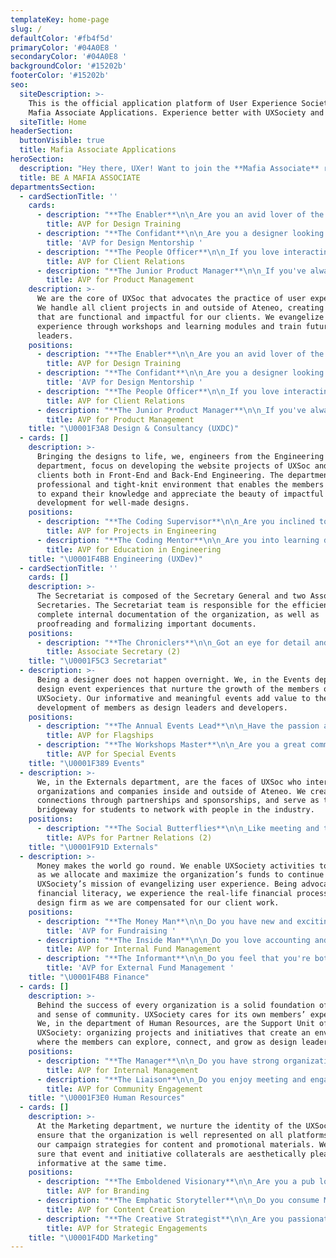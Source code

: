```yaml
---
templateKey: home-page
slug: /
defaultColor: '#fb4f5d'
primaryColor: '#04A0E8 '
secondaryColor: '#04A0E8 '
backgroundColor: '#15202b'
footerColor: '#15202b'
seo:
  siteDescription: >-
    This is the official application platform of User Experience Society for
    Mafia Associate Applications. Experience better with UXSociety and join now!
  siteTitle: Home
headerSection:
  buttonVisible: true
  title: Mafia Associate Applications
heroSection:
  description: "Hey there, UXer! Want to join the **Mafia Associate** run for **AY 2021-2022**? Read through the primer and see which position would fit you best. \U0001F440 Interested? Don’t forget to click apply!"
  title: BE A MAFIA ASSOCIATE
departmentsSection:
  - cardSectionTitle: ''
    cards:
      - description: "**The Enabler**\n\n_Are you an avid lover of the basics of design? Do you like helping people with their creative ventures? Then this is the job for you!_\n\n\U0001F3A8 The AVP for Design Training is in charge of **enabling members to jumpstart their UX Design journey** by facilitating and hosting UXDC Events as well as aiding in the curation of design education materials for dissemination to the members.\n\n\n\n**Specific Tasks:**\n\n* Plan events with the VP of UX Design\n  * Help in looking for speakers for workshops\n  * Facilitate and host UXDC Events\n* Aid in curating design challenges & design resources in partnership with the Marketing Department\n* Aid in disseminating UI Resource Kits, other Design Education resources\n* Mentor product designers and content strategists"
        title: AVP for Design Training
      - description: "**The Confidant**\n\n_Are you a designer looking for opportunities to share your knowledge about design aesthetics and strategy? Then this is the job for you!_\n\n\U0001F3A8 The AVP for Design Mentorship is in charge of **mentoring the officers by being their confidant in client engagements.** Members will look to you as a design coach as you will be giving them advice and accompanying them in design sessions, thereby driving their growth beyond the basics of UX Design.\n\n**Specific Tasks:**\n\n* Accompany product designers and content strategists in Design Sessions for Client Projects\n  * Schedule consultations with product designers during projects\n* Be open to answer UX Design questions from members of the UXDC Department\n* Aid in curating education content for both UX and UI design\n* Mentor product designers and content strategists"
        title: 'AVP for Design Mentorship '
      - description: "**The People Officer**\n\n_If you love interacting with new people and you're highly organized, then this role is for you!_\n\n\U0001F3A8 The AVP for Client Relations is **in charge of ensuring continuous positive experiences for the various clients of UX Society.** You'll spearhead and take ownership over the lead generation process as well as manage the interactions and potential clients of the organization. You will collect feedback together with attending meetings and handling the administrative duties for client projects.\n\n**Specific Tasks:**\n\n* Responsible for managing the CRM tracker\n  * Efficiently manage new leads that could be converted to potential clients\n  * Keep the EB up to date with the status of potential clients\n* Assist the VPs of UXDC-UXDev in meetings with clients\n* In charge of crafting and proofreading MOAs for clients\n* In charge of handling documentation for client-based payments and reimbursements (will work alongside the Internal AVP for Finance)"
        title: AVP for Client Relations
      - description: "**The Junior Product Manager**\n\n_If you've always been curious about what it's like to be behind the scenes in a project, then this is perfect for you!_\n\n\U0001F3A8 The AVP for Product Management is **in charge of ensuring a smooth-sailing process from project deployment to project turnover.** You'll be handling the logistics of numerous UXDC-UXDev meetings while working alongside the team on various projects. You'll also get the chance to collaborate on content for design education!\n\n**Specific Tasks:**\n\n* In charge of scheduling and organizing meetings\n* Create a When2Meet to assess which day everyone is available\n* Organize the day, time and place for meetings\n* Handle logistics for events such as:\n  * Project Onboarding\n  * Design Sprints\n  * UXDC x UXDev Meetings\n  * QA Discussions\n* Work alongside UXSoc and its clients in User Research and Design Sessions\n  * Spearhead the documentation process of projects from start to finish\n* Curate content for design education\n  * In collaboration with the AVP for Design Mentorship"
        title: AVP for Product Management
    description: >-
      We are the core of UXSoc that advocates the practice of user experience.
      We handle all client projects in and outside of Ateneo, creating products
      that are functional and impactful for our clients. We evangelize user
      experience through workshops and learning modules and train future design
      leaders.
    positions:
      - description: "**The Enabler**\n\n_Are you an avid lover of the basics of design? Do you like helping people with their creative ventures? Then this is the job for you!_\n\n\U0001F3A8 The AVP for Design Training is in charge of **enabling members to jumpstart their UX Design journey** by facilitating and hosting UXDC Events as well as aiding in the curation of design education materials for dissemination to the members.\n\n**Specific Tasks:**\n\n* Plan events with the VP of UX Design\n  * Help in looking for speakers for workshops\n  * Facilitate and host UXDC Events\n* Aid in curating design challenges & design resources in partnership with the Marketing Department\n* Aid in disseminating UI Resource Kits, other Design Education resources\n* Mentor product designers and content strategists\n\n\\*AVP for Design Training is required to accomplish a challenge prior to their interview. It’s recommended to have 2-3 days in between your application submission and interview slot to prepare for the challenge. The challenge will be emailed to you along with the GCal of your interview."
        title: AVP for Design Training
      - description: "**The Confidant**\n\n_Are you a designer looking for opportunities to share your knowledge about design aesthetics and strategy? Then this is the job for you!_\n\n\U0001F3A8 The AVP for Design Mentorship is in charge of **mentoring the officers by being their confidant in client engagements.** Members will look to you as a design coach as you will be giving them advice and accompanying them in design sessions, thereby driving their growth beyond the basics of UX Design.\n\n**Specific Tasks:**\n\n* Accompany product designers and content strategists in Design Sessions for Client Projects\n  * Schedule consultations with product designers during projects\n* Be open to answer UX Design questions from members of the UXDC Department\n* Aid in curating education content for both UX and UI design\n* Mentor product designers and content strategists\n\n\\*AVP for Design Mentorship is required to accomplish a challenge prior to their interview. It’s recommended to have 2-3 days in between your application submission and interview slot to prepare for the challenge. The challenge will be emailed to you along with the GCal of your interview."
        title: 'AVP for Design Mentorship '
      - description: "**The People Officer**\n\n_If you love interacting with new people and you're highly organized, then this role is for you!_\n\n\U0001F3A8 The AVP for Client Relations is **in charge of ensuring continuous positive experiences for the various clients of UX Society.** You'll spearhead and take ownership over the lead generation process as well as manage the interactions and potential clients of the organization. You will collect feedback together with attending meetings and handling the administrative duties for client projects.\n\n**Specific Tasks:**\n\n* Responsible for managing the CRM tracker\n  * Efficiently manage new leads that could be converted to potential clients\n  * Keep the EB up to date with the status of potential clients\n* Assist the VPs of UXDC-UXDev in meetings with clients\n* In charge of crafting and proofreading MOAs for clients\n* In charge of handling documentation for client-based payments and reimbursements (will work alongside the Internal AVP for Finance)\n\n\\*AVP for Client Relations is required to accomplish a challenge prior to their interview. It’s recommended to have 2-3 days in between your application submission and interview slot to prepare for the challenge. The challenge will be emailed to you along with the GCal of your interview."
        title: AVP for Client Relations
      - description: "**The Junior Product Manager**\n\n_If you've always been curious about what it's like to be behind the scenes in a project, then this is perfect for you!_\n\n\U0001F3A8 The AVP for Product Management is **in charge of ensuring a smooth-sailing process from project deployment to project turnover.** You'll be handling the logistics of numerous UXDC-UXDev meetings while working alongside the team on various projects. You'll also get the chance to collaborate on content for design education!\n\n**Specific Tasks:**\n\n* In charge of scheduling and organizing meetings\n* Create a When2Meet to assess which day everyone is available\n* Organize the day, time and place for meetings\n* Handle logistics for events such as:\n  * Project Onboarding\n  * Design Sprints\n  * UXDC x UXDev Meetings\n  * QA Discussions\n* Work alongside UXSoc and its clients in User Research and Design Sessions\n  * Spearhead the documentation process of projects from start to finish\n* Curate content for design education\n  * In collaboration with the AVP for Design Mentorship\n\n\\*AVP for Product Management is required to accomplish a challenge prior to their interview. It’s recommended to have 2-3 days in between your application submission and interview slot to prepare for the challenge. The challenge will be emailed to you along with the GCal of your interview."
        title: AVP for Product Management
    title: "\U0001F3A8 Design & Consultancy (UXDC)"
  - cards: []
    description: >-
      Bringing the designs to life, we, engineers from the Engineering
      department, focus on developing the website projects of UXSoc and its
      clients both in Front-End and Back-End Engineering. The department has a
      professional and tight-knit environment that enables the members of UXSoc
      to expand their knowledge and appreciate the beauty of impactful web
      development for well-made designs. 
    positions:
      - description: "**The Coding Supervisor**\n\n_Are you inclined to managing and working on programming projects? Do you like to assess the feasibility of potential ideas? Then this is the job for you!_\n\n\U0001F4BB The AVP for Projects in Engineering shall be the officer-in-charge for all **engineering-related project matters within UXSoc**.\n\n**Specific Tasks:**\n\n* Assisting the VP for Engineering in creating and finalizing project documentations\n  * Laying out the workflow for project maintenance to be used by future developers\n  * Laying out the process documentation of projects for clients\n  * Laying out the overall project features and functionality\n* Keeping track and monitoring the progress of projects\n* Assisting in managing scrum meetings\n* Proposing and spearheading engineering-related project opportunities (In collaboration with the AVP for Education in Engineering)\n  * Arranging engineering-related project events, meetups, and hackathons\n  * Collating a database of developer professionals (For mentorship and speaker-related purposes)\n* Delegating front-end and back-end officers for projects\n  * Leading and being accountable for all the engineering-related aspects of each project, including both client-based and internal-related projects of UXSoc\n  * Recommending to the VP for Engineering which framework/technology will be used\n* Joining in on dev sessions for engineering projects (Together with the AVP for Education in Engineering)\n  * Teaching officers how to code and helping them improve their coding skills through projects\n  * Assisting the VP for Engineering with reviewing code\n* Accompanying the VP for Engineering to turnovers as well as QA review sessions (Together with the AVP for Education in Engineering)\n* Creating and distributing project evaluations (In collaboration with the AVP for Education in Engineering)\n\n**Summary:**\n\nThe AVP for Projects in Engineering shall lead a team of both front-end and back-end student developers who are responsible for transforming designs and implementing visual and interactive interfaces that users can see and interact with within an application. In addition, they are also responsible for training officers on the proper documentation of code, hand-off, and other relevant tools that will help improve the workflow of the entire team.\n\n\\*AVP for Projects in Engineering is required to accomplish a challenge prior to their interview. It’s recommended to have 2-3 days in between your application submission and interview slot to prepare for the challenge. The challenge will be emailed to you along with the GCal of your interview."
        title: AVP for Projects in Engineering
      - description: "**The Coding Mentor**\n\n_Are you into learning different frameworks and technologies? Do you want to expand and solidify your skills through teaching others? Then this is the job for you!_\n\n\U0001F4BB The AVP for Education in Engineering shall be the officer-in-charge for **all engineering-related education matters within UXSoc**.\n\n**Specific Tasks:**\n\n* Assisting the VP for Engineering in creating and finalizing the Dev Manual / Engineering Wiki\n  * Collating essential resources for different languages and frameworks\n  * Creating learning modules for development education (For both front-end and back-end curriculum, as well as both front-end and back-end coding challenges)\n* Assisting the VP for Engineering with handling and organizing mentorships within UXSoc\n* Proposing and spearheading engineering-related education opportunities (In collaboration with the AVP for Projects in Engineering)\n  * Arranging engineering-related education events, meetups, and hackathons\n  * Collating a database of developer professionals (For mentorship and speaker-related purposes)\n* Joining in on dev sessions for engineering projects (Together with the AVP for Projects in Engineering)\n  * Teaching officers how to code and helping them improve their coding skills through projects\n  * Assisting the VP for Engineering with reviewing code\n* Accompanying the VP for Engineering to turnovers as well as QA review sessions (Together with the AVP for Projects in Engineering)\n* Creating and distributing project evaluations (In collaboration with the AVP for Projects in Engineering)\n\n\n\n**Summary:**\n\nThe AVP for Education in Engineering shall guide both front-end and back-end student developers throughout their programming journeys by crafting concrete curricula and planning with the VP for Engineering regarding the different frameworks and technologies, ensuring that technical knowledge will be passed on to mold the next engineering leaders of UXSoc. Moreover, they are also responsible for educating officers on the fundamentals of software development, providing them a seamless transition to become project-ready developers."
        title: AVP for Education in Engineering
    title: "\U0001F4BB Engineering (UXDev)"
  - cardSectionTitle: ''
    cards: []
    description: >-
      The Secretariat is composed of the Secretary General and two Associate
      Secretaries. The Secretariat team is responsible for the efficient and
      complete internal documentation of the organization, as well as
      proofreading and formalizing important documents. 
    positions:
      - description: "**The Chroniclers**\n\n_Got an eye for detail and perfection? Do you champion stellar documentation efforts? Then you've come to the right place._\n\n\U0001F5C3 The Associate Secretaries, together with the Secretary-General, are **responsible for the efficient and complete internal documentation of the organization**, as well as for the proofreading and formalizing of important documents.\n\n**Specific Tasks:**\n\n* Proofreading documents that go in and out of the organization, grammar-checking, formalizing as approved or for revision\n* Documenting the internal processes for the Code of Internal Procedures\n* Creating efficient trackers and other management tools to ensure productivity and efficiency of the departments\n* Deployment into projects to review documents and take minutes; turning over department meetings to Top 3 and vice-versa when needed\n  * Assisting the different departments with their internal documentation processes as well as other documentation work they may need assistance with\n* Applying efficiency methods to email-tagging and tracking"
        title: Associate Secretary (2)
    title: "\U0001F5C3 Secretariat"
  - description: >-
      Being a designer does not happen overnight. We, in the Events department,
      design event experiences that nurture the growth of the members of
      UXSociety. Our informative and meaningful events add value to the
      development of members as design leaders and developers.  
    positions:
      - description: "**The Annual Events Lead**\n\n_Have the passion and skills for organizing big events? Do you enjoy working with a team? Then this role is for you!_\n\n\U0001F389 The AVP for Flagships is **in charge of leading the organization’s annual events**. These events include UX&Chill, UX Crawl, UX University, and UX Masters.\n\n**Specific Tasks:**\n\n* Documenting, summarizing and analyzing flagship event evaluation\n* Selecting all of the flagship events' appropriate dates and times\n* Planning the logistics of flagship events\n* Gathering the details of publication materials\n* Scheduling the release of publication materials"
        title: AVP for Flagships
      - description: "**The Workshops Master**\n\n_Are you a great communicator? Do you have the passion and creativity in organizing seminars or workshops? Then this role is for you!_\n\n\U0001F389 The AVP for Special Events is **in charge of managing events and initiatives that involves other departments**. These events include workshops, seminars, and trainings of each department.\n\n**Specific Tasks:**\n\n* Documenting, summarizing and analyzing workshops, seminars, and trainings evaluation\n* Creating a calendar (with appropriate dates and times) of the workshops, seminars, and trainings of each department\n* Planning the logistics of all workshops, seminars, and training sessions\n* Communicating with the other departments regarding the schedules of the minor events\n* Gathering the details of publication materials\n* Scheduling the release of publication materials"
        title: AVP for Special Events
    title: "\U0001F389 Events"
  - description: >-
      We, in the Externals department, are the faces of UXSoc who interact with
      organizations and companies inside and outside of Ateneo. We create
      connections through partnerships and sponsorships, and serve as the
      bridgeway for students to network with people in the industry.
    positions:
      - description: "**The Social Butterflies**\n\n_Like meeting and talking to new people? The Social Butterflies get to meet incredible leaders from distinguished companies and amazing organizations in the field of design and technology— is it something you're up for?_\n\n\U0001F91D The AVPs for Partner Relations are **in charge of contacting, acquiring, and tracking new partners and sponsors** for the organization. They are also in charge of preliminary negotiations as well as crafting letters, proposals, and contracts. The AVPs must be able to stir a conversation in their favor and market the organization to potential partners.\n\n**Specific Tasks:**\n\n* Contacting potential partners through email and social media\n* Aiding in creating partnership proposals for UXSoc's various events and initiatives\n* Being the point people in correspondence with various partners\n* Conducting negotiations with potential partners\n* Coordinating with various officers and departments to make sure that UXSoc upholds our end of the MOA \n* Running papers and keeping record of all contracts; making sure that all necessary paperwork is filled out correctly and sent to the necessary individuals"
        title: AVPs for Partner Relations (2)
    title: "\U0001F91D Externals"
  - description: >-
      Money makes the world go round. We enable UXSociety activities to happen
      as we allocate and maximize the organization’s funds to continue
      UXSociety’s mission of evangelizing user experience. Being advocates of
      financial literacy, we experience the real-life financial processes of a
      design firm as we are compensated for our client work.
    positions:
      - description: "**The Money Man**\n\n_Do you have new and exciting ideas on how to make cash? If so, then this position is for you!_\n\n\U0001F4B8 The AVP for Fundraising is **in charge of working on fundraisers in an effort to raise the revenue for UXSoc**. They are also in charge of all fundraising matters inside the organization.\n\n**Specific Tasks:**\n\n* Aiding the VP for Finance with brainstorming fundraising ideas\n* Aiding the VP for Finance with the implementation of fundraisers\n* Communicating with suppliers\n* Constantly improving and innovating UXSoc merchandise, broadening the product line\n* Merchandise production; ensuring that the merchandise produced is of top quality and appeals to UXSoc's identity and members"
        title: 'AVP for Fundraising '
      - description: "**The Inside Man**\n\n_Do you love accounting and handling your personal finances? Do you know of a unique system that you think would benefit UXSoc? Then what are you waiting for? Come and apply now!_\n\n\U0001F4B8 The AVP for Internal Fund Management is **in charge of ensuring that UXSoc is in great financial health**, as well as constantly innovating how the funds of the organization can be effectively managed.\n\n**Specific Tasks:**\n\n* Aiding the VP for Finance with the handling and allocation funds\n* Aiding the VP for Finance with the tracking of funds within UXSoc\n* Documenting the financial transactions of the organization\n* Aiding the VP for Finance with handling the organization's income and expenses\n* Aiding in the curation of possible innovations for the organization's fund management systems (Together with the AVP for External Fund Management)"
        title: AVP for Internal Fund Management
      - description: "**The Informant**\n\n_Do you feel that you're both a people person and a finance person? Then this is the position for you!_\n\n\U0001F4B8 The AVP for External Fund Management is the liaison of the Finance department with the UXDC departments. They are **in charge of accounting and recording all incoming clientwork payments.**\n\n**Specific Tasks:**\n\n* Working closely with (and is the point person for) the UXDC department with all finance-related matters\n* Aiding the VP for Finance will all incoming clientwork payments\n* Aiding the VP for Finance with the handling and accounting of clientwork payments\n* Aiding in the curation of possible innovations for the organization's fund management systems (Together with the AVP for Internal Fund Management)"
        title: 'AVP for External Fund Management '
    title: "\U0001F4B8 Finance"
  - cards: []
    description: >-
      Behind the success of every organization is a solid foundation of trust
      and sense of community. UXSociety cares for its own members’ experience.
      We, in the department of Human Resources, are the Support Unit of
      UXSociety: organizing projects and initiatives that create an environment
      where the members can explore, connect, and grow as design leaders.
    positions:
      - description: "**The Manager**\n\n_Do you have strong organizational skills? Are you interested in member research and helping members get the opportunities they need to grow in the organization? Look no further – this one's for you!_\n\n\U0001F3E0 The AVP for Internal Management is **in charge of working alongside the VP for Human Resources to manage the manpower** within the organization.\n\n**Specific Tasks:**\n\n* Assigning officers to different projects depending on their availability and work load during the time frame for burnout prevention and equal distribution of opportunities\n* Ensuring the well-being of officers and members\n* Managing all internal affairs of the organization\n  * Managing the retention system\n  * Managing officer allocation\n  * Conflict resolution\n  * Handling the member well-being evaluations after each project completion\n* Aiding the VP for HR with member research\n* Aiding the VP for HR in the planning, executing, and post-processing of the following events: RecWeek, Officer Recruitment, Officer Onboarding, and Christmas Party (Together with the AVP for Community Engagement)"
        title: AVP for Internal Management
      - description: "**The Liaison**\n\n_Do you enjoy meeting and engaging with people? Are you interested in creating initiatives to help ensure that the members' stay at the organization will be a fun and meaningful one? Then this is the job for you!_\n\n\U0001F3E0 The AVP for Community Engagement is **in charge of working alongside the VP for Human Resources to engage with the members** of the organization.\n\n**Specific Tasks:**\n\n* Spearheading the planning and execution of initiatives for member engagement\n* Working hand-in-hand with the Events department for initiatives requiring logistical needs\n  * Handling birth month greetings and congratulatory posts\n  * Creating initiatives that would provide academic and talent support for members\n* Conducting a year-end evaluation of the members' experience with UXSoc\n* Aiding the VP for HR with relaying information through group posts and message blasts\n* Aiding the VP for HR in the planning, executing, and post-processing of the following events: RecWeek, Officer Recruitment, Officer Onboarding, and Christmas Party (Together with the AVP for Internal Management)"
        title: AVP for Community Engagement
    title: "\U0001F3E0 Human Resources"
  - cards: []
    description: >-
      At the Marketing department, we nurture the identity of the UXSoc and
      ensure that the organization is well represented on all platforms through
      our campaign strategies for content and promotional materials. We make
      sure that event and initiative collaterals are aesthetically pleasing and
      informative at the same time.
    positions:
      - description: "**The Emboldened Visionary**\n\n_Are you a pub lord who has a keen eye for great design and aesthetics? Is graphic design your passion™️? If so, take part in Marketing's vision for this coming school year!_\n\n\U0001F4DD The AVP for Branding **ensures that all publicity materials are consistent with the branding standards of UXSoc.** \n\n**Specific Tasks:**\n\n* Supervising marketing campaigns to be disseminated across UXSoc's social media platforms\n* Developing new design concepts, visual graphics, and layouts with the Marketing department\n* Conceptualizing the theme of videos and motion graphics with the Marketing department to be used for advertising UXSoc's initiatives\n* Collaborating with other departments to define the theme of different marketing campaigns for UXSoc's initiatives"
        title: AVP for Branding
      - description: "**The Emphatic Storyteller**\n\n_Do you consume Medium and/or Substack articles on a daily basis? In another life, would you have pursued your secret writing passion? If yes, then come and join the narrative!_\n\n\U0001F4DD The AVP for Content Creation **focuses on writing engaging marketing copies to effectively advertise UXSoc's initiatives.**\n\n**Specific Tasks:**\n\n* Upholding a consistent brand voice for all of UXSoc’s social media spiels and articles\n* Planning and writing engaging marketing copies with the goal of allowing UX Society's content to rank higher in search engines\n* Proofreading all written content to ensure that it complies with the copywriting guidelines of UX Society\n* Coordinating with UXSoc's stakeholders to identify and fulfill the copywriting needs of the organization"
        title: AVP for Content Creation
      - description: "**The Creative Strategist**\n\n_Are you passionate about empowering organizations through making data-driven decisions? If so, then transform your passion into strategy!_\n\n\U0001F4DD The AVP for Strategic Engagements **tracks the social media engagements of UXSoc's social media platforms.**\n\n**Specific Tasks:**\n\n* Identifying performance metrics for UXSoc's marketing campaigns\n* Tracking the social media engagements of UXSoc's social media platforms using data analytics (such as Excel or Tableau) to ensure that performance metrics are met\n* Spearheading the creation and management of a blast calendar for all of the Marketing department’s publicity materials\n* Managing the social media platforms of UX Society (namely Facebook, Medium, LinkedIn, and Instagram)\n* Assisting the Associate Secretaries in managing the internal documentation of the Marketing department"
        title: AVP for Strategic Engagements
    title: "\U0001F4DD Marketing"
---
```


